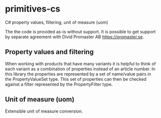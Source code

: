 # primitives-cs

C# property values, filtering, unit of measure (uom)

The the code is provided as-is without support. It is possible to get support by separate agreement with Divid Promaster AB https://promaster.se.

## Property values and filtering

When working with products that have many variants it is helpful to think of each variant as a combination of properties instead of an article number. In this library the properties are represented by a set of name/value pairs in the PropertyValueSet type. This set of properties can then be checked against a filter represented by the PropertyFilter type.

## Unit of measure (uom)

Extensible unit of measure conversion.
